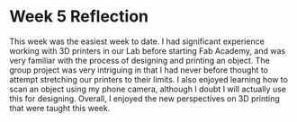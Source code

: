 # Week 5 Reflection

This week was the easiest week to date. I had significant experience working with 3D printers in our Lab before starting Fab Academy, and was very familiar with the process of designing and printing an object. The group project was very intriguing in that I had never before thought to attempt stretching our printers to their limits. I also enjoyed learning how to scan an object using my phone camera, although I doubt I will actually use this for designing. Overall, I enjoyed the new perspectives on 3D printing that were taught this week.